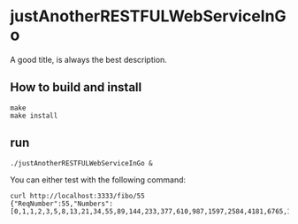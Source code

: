 # justAnotherRESTFULWebServiceInGo
A good title, is always the best description.

## How to build and install

```
make
make install
```


## run

```
./justAnotherRESTFULWebServiceInGo &
```

You can either test with the following command:

```
curl http://localhost:3333/fibo/55  
{"ReqNumber":55,"Numbers":[0,1,1,2,3,5,8,13,21,34,55,89,144,233,377,610,987,1597,2584,4181,6765,10946,17711,28657,46368,75025,121393,196418,317811,514229,832040,1346269,2178309,3524578,5702887,9227465,14930352,24157817,39088169,63245986,102334155,165580141,267914296,433494437,701408733,1134903170,1836311903,2971215073,4807526976,7778742049,12586269025,20365011074,32951280099,53316291173,86267571272]}              
```
